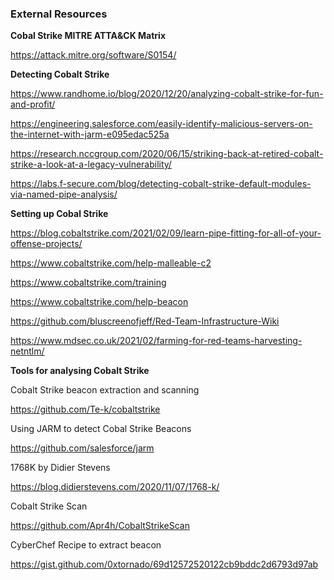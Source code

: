 ### External Resources

**Cobal Strike MITRE ATTA&CK Matrix**

https://attack.mitre.org/software/S0154/


**Detecting Cobalt Strike**

https://www.randhome.io/blog/2020/12/20/analyzing-cobalt-strike-for-fun-and-profit/

https://engineering.salesforce.com/easily-identify-malicious-servers-on-the-internet-with-jarm-e095edac525a

https://research.nccgroup.com/2020/06/15/striking-back-at-retired-cobalt-strike-a-look-at-a-legacy-vulnerability/

https://labs.f-secure.com/blog/detecting-cobalt-strike-default-modules-via-named-pipe-analysis/


**Setting up Cobal Strike**

https://blog.cobaltstrike.com/2021/02/09/learn-pipe-fitting-for-all-of-your-offense-projects/

https://www.cobaltstrike.com/help-malleable-c2

https://www.cobaltstrike.com/training

https://www.cobaltstrike.com/help-beacon

https://github.com/bluscreenofjeff/Red-Team-Infrastructure-Wiki

https://www.mdsec.co.uk/2021/02/farming-for-red-teams-harvesting-netntlm/


**Tools for analysing Cobalt Strike**

Cobalt Strike beacon extraction and scanning

https://github.com/Te-k/cobaltstrike

Using JARM to detect Cobal Strike Beacons

https://github.com/salesforce/jarm

1768K by Didier Stevens

https://blog.didierstevens.com/2020/11/07/1768-k/

Cobalt Strike Scan

https://github.com/Apr4h/CobaltStrikeScan

CyberChef Recipe to extract beacon

https://gist.github.com/0xtornado/69d12572520122cb9bddc2d6793d97ab






